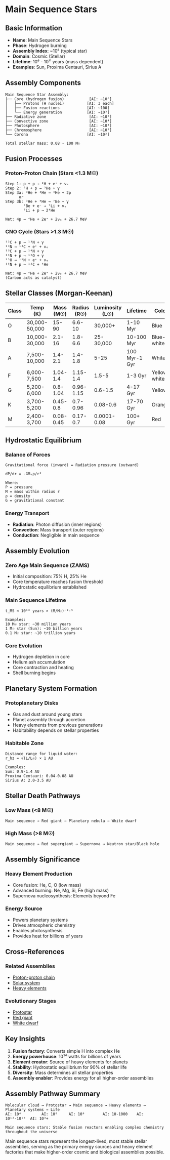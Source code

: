 # Main Sequence Stars

## Basic Information

- **Name**: Main Sequence Stars
- **Phase**: Hydrogen burning
- **Assembly Index**: ~10⁸ (typical star)
- **Domain**: Cosmic (Stellar)
- **Lifetime**: 10⁶ - 10¹¹ years (mass dependent)
- **Examples**: Sun, Proxima Centauri, Sirius A

## Assembly Components

```
Main Sequence Star Assembly:
├── Core (hydrogen fusion)           [AI: ~10⁶]
│   ├── Protons (H nuclei)          [AI: 3 each]
│   ├── Fusion reactions            [AI: ~100]
│   └── Energy generation           [AI: ~10³]
├── Radiative zone                   [AI: ~10⁵]
├── Convective zone                  [AI: ~10⁴]
├── Photosphere                      [AI: ~10³]
├── Chromosphere                     [AI: ~10²]
└── Corona                          [AI: ~10²]

Total stellar mass: 0.08 - 100 M☉
```

## Fusion Processes

### Proton-Proton Chain (Stars <1.3 M☉)
```
Step 1: p + p → ²H + e⁺ + νₑ
Step 2: ²H + p → ³He + γ
Step 3a: ³He + ³He → ⁴He + 2p
      or
Step 3b: ³He + ⁴He → ⁷Be + γ
        ⁷Be + e⁻ → ⁷Li + νₑ
        ⁷Li + p → 2⁴He

Net: 4p → ⁴He + 2e⁺ + 2νₐ + 26.7 MeV
```

### CNO Cycle (Stars >1.3 M☉)
```
¹²C + p → ¹³N + γ
¹³N → ¹³C + e⁺ + νₑ
¹³C + p → ¹⁴N + γ
¹⁴N + p → ¹⁵O + γ
¹⁵O → ¹⁵N + e⁺ + νₑ
¹⁵N + p → ¹²C + ⁴He

Net: 4p → ⁴He + 2e⁺ + 2νₑ + 26.7 MeV
(Carbon acts as catalyst)
```

## Stellar Classes (Morgan-Keenan)

| Class | Temp (K) | Mass (M☉) | Radius (R☉) | Luminosity (L☉) | Lifetime | Color |
|-------|----------|-----------|-------------|-----------------|----------|-------|
| O | 30,000-50,000 | 15-90 | 6.6-10 | 30,000+ | 1-10 Myr | Blue |
| B | 10,000-30,000 | 2.1-16 | 1.8-6.6 | 25-30,000 | 10-100 Myr | Blue-white |
| A | 7,500-10,000 | 1.4-2.1 | 1.4-1.8 | 5-25 | 100 Myr-1 Gyr | White |
| F | 6,000-7,500 | 1.04-1.4 | 1.15-1.4 | 1.5-5 | 1-3 Gyr | Yellow-white |
| G | 5,200-6,000 | 0.8-1.04 | 0.96-1.15 | 0.6-1.5 | 4-17 Gyr | Yellow |
| K | 3,700-5,200 | 0.45-0.8 | 0.7-0.96 | 0.08-0.6 | 17-70 Gyr | Orange |
| M | 2,400-3,700 | 0.08-0.45 | 0.17-0.7 | 0.0001-0.08 | 100+ Gyr | Red |

## Hydrostatic Equilibrium

### Balance of Forces
```
Gravitational force (inward) ↔ Radiation pressure (outward)

dP/dr = -GMₑρ/r²

Where:
P = pressure
M = mass within radius r
ρ = density
G = gravitational constant
```

### Energy Transport
- **Radiation**: Photon diffusion (inner regions)
- **Convection**: Mass transport (outer regions)
- **Conduction**: Negligible in main sequence

## Assembly Evolution

### Zero Age Main Sequence (ZAMS)
- Initial composition: 75% H, 25% He
- Core temperature reaches fusion threshold
- Hydrostatic equilibrium established

### Main Sequence Lifetime
```
t_MS ≈ 10¹⁰ years × (M/M☉)⁻²·⁵

Examples:
10 M☉ star: ~30 million years
1 M☉ star (Sun): ~10 billion years
0.1 M☉ star: ~10 trillion years
```

### Core Evolution
- Hydrogen depletion in core
- Helium ash accumulation
- Core contraction and heating
- Shell burning begins

## Planetary System Formation

### Protoplanetary Disks
- Gas and dust around young stars
- Planet assembly through accretion
- Heavy elements from previous generations
- Habitability depends on stellar properties

### Habitable Zone
```
Distance range for liquid water:
r_hz = √(L/L☉) × 1 AU

Examples:
Sun: 0.9-1.4 AU
Proxima Centauri: 0.04-0.08 AU
Sirius A: 2.0-3.5 AU
```

## Stellar Death Pathways

### Low Mass (<8 M☉)
```
Main sequence → Red giant → Planetary nebula → White dwarf
```

### High Mass (>8 M☉)
```
Main sequence → Red supergiant → Supernova → Neutron star/Black hole
```

## Assembly Significance

### Heavy Element Production
- Core fusion: He, C, O (low mass)
- Advanced burning: Ne, Mg, Si, Fe (high mass)
- Supernova nucleosynthesis: Elements beyond Fe

### Energy Source
- Powers planetary systems
- Drives atmospheric chemistry
- Enables photosynthesis
- Provides heat for billions of years

## Cross-References

### Related Assemblies
- [Proton-proton chain](/domains/cosmic/stars/pp_chain.md)
- [Solar system](/domains/cosmic/stars/solar_system.md)
- [Heavy elements](/domains/cosmic/atoms/heavy_elements.md)

### Evolutionary Stages
- [Protostar](/domains/cosmic/stars/protostar.md)
- [Red giant](/domains/cosmic/stars/red_giant.md)
- [White dwarf](/domains/cosmic/stars/white_dwarf.md)

## Key Insights

1. **Fusion factory**: Converts simple H into complex He
2. **Energy powerhouse**: 10²⁶ watts for billions of years
3. **Element creator**: Source of heavy elements for planets
4. **Stability**: Hydrostatic equilibrium for 90% of stellar life
5. **Diversity**: Mass determines all stellar properties
6. **Assembly enabler**: Provides energy for all higher-order assemblies

## Assembly Pathway Summary

```
Molecular cloud → Protostar → Main sequence → Heavy elements → Planetary systems → Life
AI: 10⁴         AI: 10⁶     AI: 10⁸        AI: 10-1000    AI: 10¹²-10¹⁵  AI: 10³+

Main sequence stars: Stable fusion reactors enabling complex chemistry throughout the universe
```

Main sequence stars represent the longest-lived, most stable stellar assemblies, serving as the primary energy sources and heavy element factories that make higher-order cosmic and biological assemblies possible.